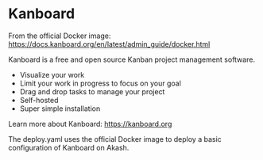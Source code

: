 # Kanboard
From the official Docker image:
https://docs.kanboard.org/en/latest/admin_guide/docker.html

Kanboard is a free and open source Kanban project management software.

* Visualize your work
* Limit your work in progress to focus on your goal
* Drag and drop tasks to manage your project
* Self-hosted
* Super simple installation

Learn more about Kanboard: https://kanboard.org

The deploy.yaml uses the official Docker image to deploy a basic configuration of Kanboard on Akash.